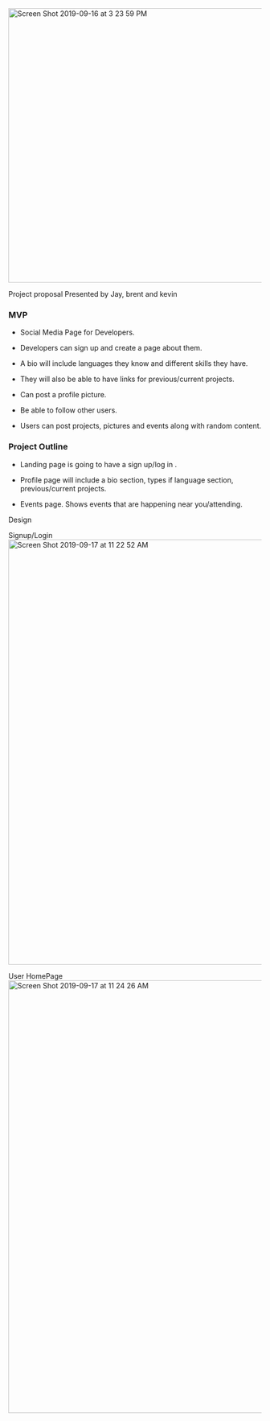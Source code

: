 <img width="546" alt="Screen Shot 2019-09-16 at 3 23 59 PM" src="https://user-images.githubusercontent.com/52174242/65068210-087aaa80-d93d-11e9-8609-920376f8e77f.png">

Project proposal
Presented by Jay, brent and kevin


### MVP

- Social Media Page for Developers.

- Developers can sign up and create a page about them.

- A bio will include languages they know and different skills they have.

- They will also be able to have links for previous/current projects.

- Can post a profile picture.

- Be able to follow other users.

- Users can post projects, pictures and events along with random content.




### Project Outline

- Landing page is going to have a sign up/log in .

- Profile page will include a bio section, types if language section, previous/current projects.

- Events page. Shows events that are happening near you/attending.



Design

Signup/Login
<img width="846" alt="Screen Shot 2019-09-17 at 11 22 52 AM" src="https://user-images.githubusercontent.com/52174242/65068444-8939a680-d93d-11e9-86c5-ff3104eae78c.png">

User HomePage
<img width="861" alt="Screen Shot 2019-09-17 at 11 24 26 AM" src="https://user-images.githubusercontent.com/52174242/65068579-c6059d80-d93d-11e9-905f-5996da4a730a.png">

